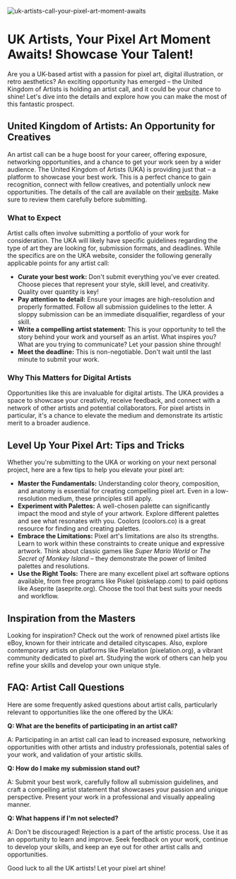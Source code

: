![uk-artists-call-your-pixel-art-moment-awaits](https://images.pexels.com/photos/16924307/pexels-photo-16924307.jpeg?auto=compress&cs=tinysrgb&fit=crop&h=627&w=1200)

# UK Artists, Your Pixel Art Moment Awaits! Showcase Your Talent!

Are you a UK-based artist with a passion for pixel art, digital illustration, or retro aesthetics?  An exciting opportunity has emerged – the United Kingdom of Artists is holding an artist call, and it could be your chance to shine! Let's dive into the details and explore how you can make the most of this fantastic prospect.

## United Kingdom of Artists: An Opportunity for Creatives

An artist call can be a huge boost for your career, offering exposure, networking opportunities, and a chance to get your work seen by a wider audience. The United Kingdom of Artists (UKA) is providing just that – a platform to showcase your best work. This is a perfect chance to gain recognition, connect with fellow creatives, and potentially unlock new opportunities. The details of the call are available on their [website](https://unitedkingdomofartists.com/about-us/artist-call-showcase-your-talent-6631230).  Make sure to review them carefully before submitting.

### What to Expect

Artist calls often involve submitting a portfolio of your work for consideration. The UKA will likely have specific guidelines regarding the type of art they are looking for, submission formats, and deadlines. While the specifics are on the UKA website, consider the following generally applicable points for any artist call:

*   **Curate your best work:**  Don't submit everything you've ever created. Choose pieces that represent your style, skill level, and creativity. Quality over quantity is key!
*   **Pay attention to detail:** Ensure your images are high-resolution and properly formatted. Follow all submission guidelines to the letter.  A sloppy submission can be an immediate disqualifier, regardless of your skill.
*   **Write a compelling artist statement:**  This is your opportunity to tell the story behind your work and yourself as an artist.  What inspires you?  What are you trying to communicate?  Let your passion shine through!
*   **Meet the deadline:** This is non-negotiable.  Don't wait until the last minute to submit your work.

### Why This Matters for Digital Artists

Opportunities like this are invaluable for digital artists. The UKA provides a space to showcase your creativity, receive feedback, and connect with a network of other artists and potential collaborators.  For pixel artists in particular, it's a chance to elevate the medium and demonstrate its artistic merit to a broader audience.

##  Level Up Your Pixel Art: Tips and Tricks

Whether you're submitting to the UKA or working on your next personal project, here are a few tips to help you elevate your pixel art:

*   **Master the Fundamentals:** Understanding color theory, composition, and anatomy is essential for creating compelling pixel art.  Even in a low-resolution medium, these principles still apply.
*   **Experiment with Palettes:**  A well-chosen palette can significantly impact the mood and style of your artwork.  Explore different palettes and see what resonates with you.  Coolors (coolors.co) is a great resource for finding and creating palettes.
*   **Embrace the Limitations:**  Pixel art's limitations are also its strengths.  Learn to work within these constraints to create unique and expressive artwork.  Think about classic games like *Super Mario World* or *The Secret of Monkey Island* – they demonstrate the power of limited palettes and resolutions.
*   **Use the Right Tools:** There are many excellent pixel art software options available, from free programs like Piskel (piskelapp.com) to paid options like Aseprite (aseprite.org). Choose the tool that best suits your needs and workflow.

## Inspiration from the Masters

Looking for inspiration? Check out the work of renowned pixel artists like eBoy, known for their intricate and detailed cityscapes.  Also, explore contemporary artists on platforms like Pixelation (pixelation.org), a vibrant community dedicated to pixel art.  Studying the work of others can help you refine your skills and develop your own unique style.

##  FAQ: Artist Call Questions

Here are some frequently asked questions about artist calls, particularly relevant to opportunities like the one offered by the UKA:

**Q: What are the benefits of participating in an artist call?**

A: Participating in an artist call can lead to increased exposure, networking opportunities with other artists and industry professionals, potential sales of your work, and validation of your artistic skills.

**Q: How do I make my submission stand out?**

A: Submit your best work, carefully follow all submission guidelines, and craft a compelling artist statement that showcases your passion and unique perspective.  Present your work in a professional and visually appealing manner.

**Q: What happens if I'm not selected?**

A: Don't be discouraged!  Rejection is a part of the artistic process. Use it as an opportunity to learn and improve.  Seek feedback on your work, continue to develop your skills, and keep an eye out for other artist calls and opportunities.

Good luck to all the UK artists! Let your pixel art shine!

